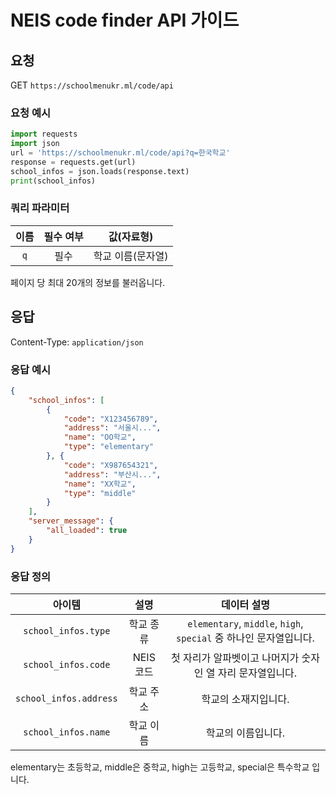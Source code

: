 # NEIS code finder API 가이드
## 요청
GET `https://schoolmenukr.ml/code/api`

### 요청 예시
```python
import requests
import json
url = 'https://schoolmenukr.ml/code/api?q=한국학교'
response = requests.get(url)
school_infos = json.loads(response.text)
print(school_infos)
```

### 쿼리 파라미터
|이름|필수 여부|값(자료형)|
|:--:|:--:|:--:|
|`q`|필수|학교 이름(문자열)|

페이지 당 최대 20개의 정보를 불러옵니다.

## 응답
Content-Type: `application/json`

### 응답 예시
```json
{
    "school_infos": [
        {
            "code": "X123456789",
            "address": "서울시...",
            "name": "OO학교",
            "type": "elementary"
        }, {
            "code": "X987654321",
            "address": "부산시...",
            "name": "XX학교",
            "type": "middle"
        }
    ],
    "server_message": {
        "all_loaded": true
    }
}
```

### 응답 정의
|아이템|설명|데이터 설명|
|:--:|:--:|:--:|
|`school_infos.type`|학교 종류|`elementary`, `middle`, `high`, `special` 중 하나인 문자열입니다.|
|`school_infos.code`|NEIS 코드|첫 자리가 알파벳이고 나머지가 숫자인 열 자리 문자열입니다.|
|`school_infos.address`|학교 주소|학교의 소재지입니다.|
|`school_infos.name`|학교 이름|학교의 이름입니다.|

elementary는 초등학교, middle은 중학교, high는 고등학교, special은 특수학교 입니다.
